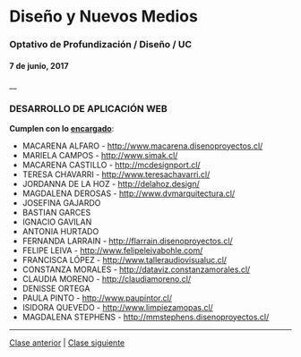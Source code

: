 # Diseño y Nuevos Medios
### Optativo de Profundización / Diseño / UC
#### 7 de junio, 2017
__

### DESARROLLO DE APLICACIÓN WEB

**Cumplen con lo [encargado](https://github.com/profesorfaco/dno037-2017-12#encargo)**: 

- MACARENA ALFARO - http://www.macarena.disenoproyectos.cl/
- MARIELA CAMPOS - http://www.simak.cl/
- MACARENA CASTILLO - http://mcdesignport.cl/
- TERESA CHAVARRI - http://www.teresachavarri.cl/
- JORDANNA DE LA HOZ - http://delahoz.design/
- MAGDALENA DEROSAS - http://www.dvmarquitectura.cl/
- JOSEFINA GAJARDO
- BASTIAN GARCES
- IGNACIO GAVILAN
- ANTONIA HURTADO
- FERNANDA LARRAIN - http://flarrain.disenoproyectos.cl/
- FELIPE LEIVA - http://www.felipeleivabohle.com/
- FRANCISCA LÓPEZ - http://www.talleraudiovisualuc.cl/
- CONSTANZA MORALES - http://dataviz.constanzamorales.cl/
- CLAUDIA MORENO - http://claudiamoreno.cl/
- DENISSE ORTEGA
- PAULA PINTO - http://www.paupintor.cl/
- ISIDORA QUEVEDO - http://www.limpiezamopas.cl/
- MAGDALENA STEPHENS - http://mmstephens.disenoproyectos.cl/

---------

[Clase anterior](https://github.com/profesorfaco/dno037-2017-12/) | [Clase siguiente](https://github.com/profesorfaco/dno037-2017-14/)
